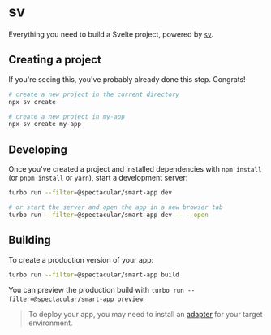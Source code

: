 # sv

Everything you need to build a Svelte project, powered by [`sv`](https://github.com/sveltejs/cli).

## Creating a project

If you're seeing this, you've probably already done this step. Congrats!

```bash
# create a new project in the current directory
npx sv create

# create a new project in my-app
npx sv create my-app
```

## Developing

Once you've created a project and installed dependencies with `npm install` (or `pnpm install` or `yarn`), start a development server:

```bash
turbo run --filter=@spectacular/smart-app dev

# or start the server and open the app in a new browser tab
turbo run --filter=@spectacular/smart-app dev -- --open
```

## Building

To create a production version of your app:

```bash
turbo run --filter=@spectacular/smart-app build
```

You can preview the production build with `turbo run --filter=@spectacular/smart-app preview`.

> To deploy your app, you may need to install an [adapter](https://svelte.dev/docs/kit/adapters) for your target environment.
